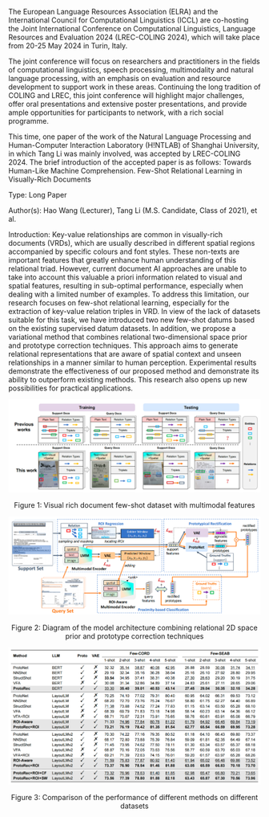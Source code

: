 The European Language Resources Association (ELRA) and the International Council for Computational Linguistics (ICCL) are co-hosting the Joint International Conference on Computational Linguistics, Language Resources and Evaluation 2024 (LREC-COLING 2024), which will take place from 20-25 May 2024 in Turin, Italy.

The joint conference will focus on researchers and practitioners in the fields of computational linguistics, speech processing, multimodality and natural language processing, with an emphasis on evaluation and resource development to support work in these areas. Continuing the long tradition of COLING and LREC, this joint conference will highlight major challenges, offer oral presentations and extensive poster presentations, and provide ample opportunities for participants to network, with a rich social programme.

This time, one paper of the work of the Natural Language Processing and Human-Computer Interaction Laboratory (H!NTLAB) of Shanghai University, in which Tang Li was mainly involved, was accepted by LREC-COLING 2024.
The brief introduction of the accepted paper is as follows:
Towards Human-Like Machine Comprehension. 
Few-Shot Relational Learning in Visually-Rich Documents

Type: Long Paper

Author(s): Hao Wang (Lecturer), Tang Li (M.S. Candidate, Class of 2021), et al.

Introduction: Key-value relationships are common in visually-rich documents (VRDs), which are usually described in different spatial regions accompanied by specific colours and font styles. These non-texts are important features that greatly enhance human understanding of this relational triad. However, current document AI approaches are unable to take into account this valuable a priori information related to visual and spatial features, resulting in sub-optimal performance, especially when dealing with a limited number of examples. To address this limitation, our research focuses on few-shot relational learning, especially for the extraction of key-value relation triples in VRD. In view of the lack of datasets suitable for this task, we have introduced two new few-shot datums based on the existing supervised datum datasets. In addition, we propose a variational method that combines relational two-dimensional space prior and prototype correction techniques. This approach aims to generate relational representations that are aware of spatial context and unseen relationships in a manner similar to human perception. Experimental results demonstrate the effectiveness of our proposed method and demonstrate its ability to outperform existing methods. This research also opens up new possibilities for practical applications.

![alt text](./pic/announcement_5_p1.png)

<div style="text-align:center">Figure 1: Visual rich document few-shot dataset with multimodal features</div>


![alt text](./pic/announcement_5_p2.png)
<div style="text-align:center">Figure 2: Diagram of the model architecture combining relational 2D space prior and prototype correction techniques</div>

![alt text](./pic/announcement_5_p3.png)
<div style="text-align:center">Figure 3: Comparison of the performance of different methods on different datasets</div>
